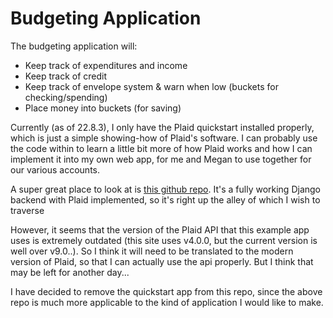 # Budgeting Application

The budgeting application will:

* Keep track of expenditures and income
* Keep track of credit
* Keep track of envelope system & warn when low (buckets for checking/spending)
* Place money into buckets (for saving)

Currently (as of 22.8.3), I only have the Plaid quickstart installed properly,
which is just a simple showing-how of Plaid's software. I can probably use the code
within to learn a little bit more of how Plaid works and how I can implement it 
into my own web app, for me and Megan to use together for our various accounts.

A super great place to look at is [this github repo](https://github.com/ribab/plaid_django_example).
It's a fully working Django backend with Plaid implemented, so it's right up the alley
of which I wish to traverse

However, it seems that the version of the Plaid API that this example app uses is extremely
outdated (this site uses v4.0.0, but the current version is well over v9.0..). So I think it will
need to be translated to the modern version of Plaid, so that I can actually use the api properly.
But I think that may be left for another day...

I have decided to remove the quickstart app from this repo, since the above repo is much more
applicable to the kind of application I would like to make.

